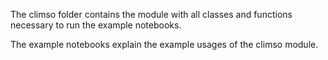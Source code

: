 The climso folder contains the module with all classes and functions necessary to run the example notebooks.

The example notebooks explain the example usages of the climso module.
